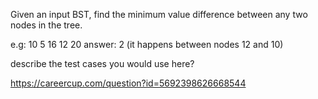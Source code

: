 Given an input BST, find the minimum value difference between any two nodes in the tree.

e.g:
    10
   5  16
     12 20
answer: 2 (it happens between nodes 12 and 10)

describe the test cases you would use here?

https://careercup.com/question?id=5692398626668544
